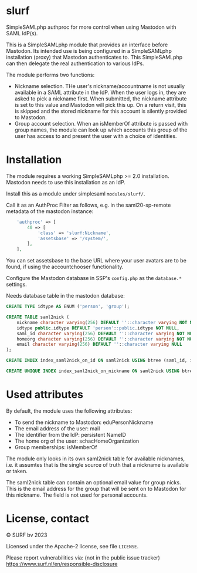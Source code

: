 # slurf
SimpleSAMLphp authproc for more control when using Mastodon with SAML IdP(s).

This is a SimpleSAMLphp module that provides an interface before Mastodon.
Its intended use is being configured in a SimpleSAMLphp installation (proxy)
that Mastodon authenticates to. This SimpleSAMLphp can then delegate the
real authentication to various IdPs.

The module performs two functions:
* Nickname selection. THe user's nickname/accountname is not usually available
  in a SAML attribute in the IdP. When the user logs in, they are asked to pick
  a nickname first. When submitted, the nickname attribute is set to this value
  and Mastodon will pick this up. On a return visit, this is skipped and the
  stored nickname for this account is silently provided to Mastodon.
* Group account selection. When an isMemberOf attribute is passed with group
  names, the module can look up which accounts this group of the user has access
  to and present the user with a choice of identities.

# Installation

The module requires a working SimpleSAMLphp >= 2.0 installation. Mastodon
needs to use this installation as an IdP.

Install this as a module under simplesaml `modules/slurf/`.

Call it as an AuthProc Filter as follows, e.g. in the saml20-sp-remote metadata
of the mastodon instance:

```php
    'authproc' => [
        40 => [
            'class' => 'slurf:Nickname',
            'assetsbase' => '/system/',
        ],
    ],
```

You can set assetsbase to the base URL where your user avatars are to be found,
if using the accountchooser functionality.

Configure the Mastodon database in SSP's `config.php` as the `database.*` settings.

Needs database table in the mastodon database:

```sql
CREATE TYPE idtype AS ENUM ('person', 'group');

CREATE TABLE saml2nick (
    nickname character varying(256) DEFAULT ''::character varying NOT NULL,
    idtype public.idtype DEFAULT 'person'::public.idtype NOT NULL,
    saml_id character varying(256) DEFAULT ''::character varying NOT NULL,
    homeorg character varying(256) DEFAULT ''::character varying NOT NULL,
    email character varying(256) DEFAULT ''::character varying NULL
);

CREATE INDEX index_saml2nick_on_id ON saml2nick USING btree (saml_id, idtype);

CREATE UNIQUE INDEX index_saml2nick_on_nickname ON saml2nick USING btree (lower((nickname)::text));
```

# Used attributes

By default, the module uses the following attributes:

* To send the nickname to Mastodon: eduPersonNickname
* The email address of the user: mail
* The identifier from the IdP: persistent NameID
* The home org of the user: schacHomeOrganization
* Group memberships: isMemberOf

The module only looks in its own saml2nick table for available nicknames,
i.e. it assumtes that is the single source of truth that a nickname is
available or taken.

The saml2nick table can contain an optional email value for group nicks.
This is the email address for the group that will be sent on to Mastodon
for this nickname. The field is not used for personal accounts.

# License, contact

© SURF bv 2023

Licensed under the Apache-2 license, see file `LICENSE`.

Please report vulnerabilities via: (not in the public issue tracker)
https://www.surf.nl/en/responsible-disclosure
